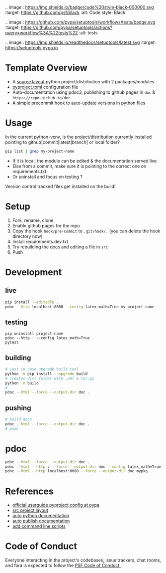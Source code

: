 
.. image:: https://img.shields.io/badge/code%20style-black-000000.svg
   :target: https://github.com/psf/black
   :alt: Code style: Black

.. image:: https://github.com/pypa/setuptools/workflows/tests/badge.svg
   :target: https://github.com/pypa/setuptools/actions?query=workflow%3A%22tests%22
   :alt: tests

.. image:: https://img.shields.io/readthedocs/setuptools/latest.svg
    :target: https://setuptools.pypa.io

# Template Overview

* A [source layout][src-layout] python project/distribution with 2 packages/modules
* [pyproject.toml][pyproject_config] configuration file
* Auto-documentation using pdoc3, publishing to github pages in `doc` & `https://repo.github.io/doc`
* A simple precommit hook to auto-update versions in python files

# Usage 

In the current python-venv, is the project/distribution currently installed pointing to github[commit|latest|branch] or local folder?
```bash
pip list | grep my-project-name
```
* If it is local, the module can be edited & the documentation served live
* Else from a commit, make sure it is pointing to the correct one on requirements.txt
* Or uninstall and focus on testing ?

Version control tracked files get installed on the build!

# Setup

1. Fork, rename, clone
2. Enable github pages for the repo
3. Copy the hook `hook/pre-commit` to `.git/hook/.` (you can delete the hook directory now)
4. Install requirements.dev.txt
5. Try rebuilding the docs and editing a file in `src`
6. Push

# Development

## live
```bash
pip install --editable .
pdoc --http localhost:8080 --config latex_math=True my-project-name
```
## testing
```
pip uninstall project-name
pdoc --http : --config latex_math=True .
pytest
```
## building
```bash
# just in case upgrade build tool
python -m pip install --upgrade build
# creates dist folder with .whl & tar.gz
python -m build
# 
pdoc --html --force --output-dir doc .
```
## pushing
```bash
# build docs 
pdoc --html --force --output-dir doc .
# push
```
# pdoc
```bash
pdoc --html --force --output-dir doc .
pdoc --html --http : --force --output-dir doc --config latex_math=True .
pdoc --html --http localhost:8080 --force --output-dir doc mypkg
```

# References
* [official userguide pyproject config at pypa][pyproject_config]  
* [src project layout][src-layout]  
* [auto python documentation][auto-document]  
* [auto publish documentation][auto-publish-docs]  
* [add command line scripts][cli-scripts]  

# Code of Conduct

Everyone interacting in the project's codebases, issue trackers,
chat rooms, and fora is expected to follow the
[PSF Code of Conduct](https://www.python.org/psf/conduct/)_.

[pyproject_config]: https://setuptools.pypa.io/en/latest/userguide/pyproject_config.html
[src-layout]: https://setuptools.pypa.io/en/latest/userguide/package_discovery.html#src-layout
[cli-scripts]: https://setuptools.pypa.io/en/latest/userguide/entry_point.html
[auto-document]: https://pdoc3.github.io/pdoc
[auto-publish-docs]: https://github.com/mitmproxy/pdoc/blob/main/.github/workflows/docs.yml
